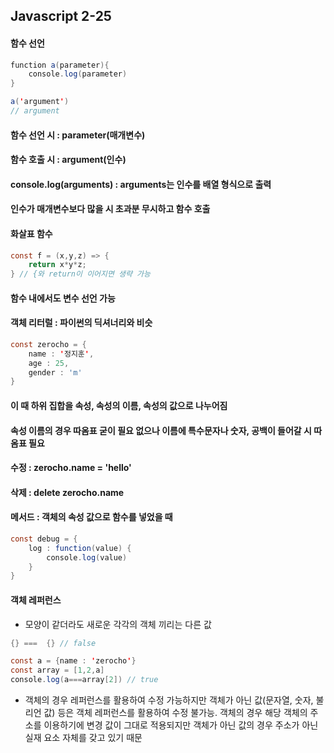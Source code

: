 ## Javascript 2-25
#### 함수 선언
``` java
function a(parameter){
    console.log(parameter)
}

a('argument')
// argument
```
#### 함수 선언 시 : parameter(매개변수)
#### 함수 호출 시 : argument(인수)
#### console.log(arguments) : arguments는 인수를 배열 형식으로 출력
#### 인수가 매개변수보다 많을 시 초과분 무시하고 함수 호출
#### 화살표 함수
``` java 
const f = (x,y,z) => {
    return x*y*z;
} // {와 return이 이어지면 생략 가능
```
#### 함수 내에서도 변수 선언 가능
#### 객체 리터럴 : 파이썬의 딕셔너리와 비슷
``` java
const zerocho = {
    name : '정지훈',
    age : 25,
    gender : 'm'
}
```
#### 이 때 하위 집합을 속성, 속성의 이름, 속성의 값으로 나누어짐
#### 속성 이름의 경우 따옴표 굳이 필요 없으나 이름에 특수문자나 숫자, 공백이 들어갈 시 따옴표 필요
#### 수정 : zerocho.name = 'hello'
#### 삭제 : delete zerocho.name
#### 메서드 : 객체의 속성 값으로 함수를 넣었을 때
``` java
const debug = {
    log : function(value) {
        console.log(value)
    }
}
```
#### 객체 레퍼런스
- 모양이 같더라도 새로운 각각의 객체 끼리는 다른 값
``` java
{} ===  {} // false
```
``` java
const a = {name : 'zerocho'}
const array = [1,2,a]
console.log(a===array[2]) // true
```
- 객체의 경우 레퍼런스를 활용하여 수정 가능하지만 객체가 아닌 값(문자열, 숫자, 불리언 값) 등은 객체 레퍼런스를 활용하여 수정 불가능. 객체의 경우 해당 객체의 주소를 이용하기에 변경 값이 그대로 적용되지만 객체가 아닌 값의 경우 주소가 아닌 실재 요소 자체를 갖고 있기 때문